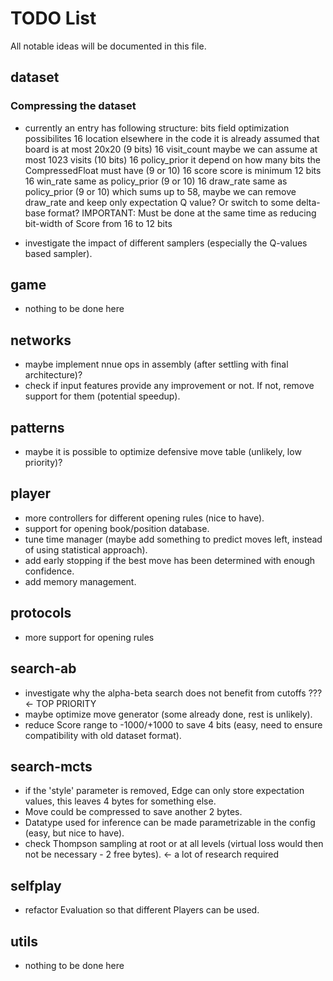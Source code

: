 
# TODO List
All notable ideas will be documented in this file.

## dataset
### Compressing the dataset
- currently an entry has following structure:
	bits	field			optimization possibilites
	16	location		elsewhere in the code it is already assumed that board is at most 20x20 (9 bits)
	16	visit_count		maybe we can assume at most 1023 visits (10 bits)
	16	policy_prior		it depend on how many bits the CompressedFloat must have (9 or 10)
	16	score			score is minimum 12 bits
	16	win_rate		same as policy_prior (9 or 10)
	16	draw_rate		same as policy_prior (9 or 10)
	which sums up to 58, maybe we can remove draw_rate and keep only expectation Q value?
	Or switch to some delta-base format?
IMPORTANT:	Must be done at the same time as reducing bit-width of Score from 16 to 12 bits

- investigate the impact of different samplers (especially the Q-values based sampler).


## game
- nothing to be done here

## networks
- maybe implement nnue ops in assembly (after settling with final architecture)?
- check if input features provide any improvement or not. If not, remove support for them (potential speedup).

## patterns
- maybe it is possible to optimize defensive move table (unlikely, low priority)?

## player
- more controllers for different opening rules (nice to have).
- support for opening book/position database.
- tune time manager (maybe add something to predict moves left, instead of using statistical approach).
- add early stopping if the best move has been determined with enough confidence.
- add memory management.

## protocols
- more support for opening rules

## search-ab
- investigate why the alpha-beta search does not benefit from cutoffs ??? <- TOP PRIORITY
- maybe optimize move generator (some already done, rest is unlikely).
- reduce Score range to -1000/+1000 to save 4 bits (easy, need to ensure compatibility with old dataset format).

## search-mcts
- if the 'style' parameter is removed, Edge can only store expectation values, this leaves 4 bytes for something else.
- Move could be compressed to save another 2 bytes.
- Datatype used for inference can be made parametrizable in the config (easy, but nice to have).
- check Thompson sampling at root or at all levels (virtual loss would then not be necessary - 2 free bytes). <- a lot of research required

## selfplay
- refactor Evaluation so that different Players can be used.

## utils
- nothing to be done here

